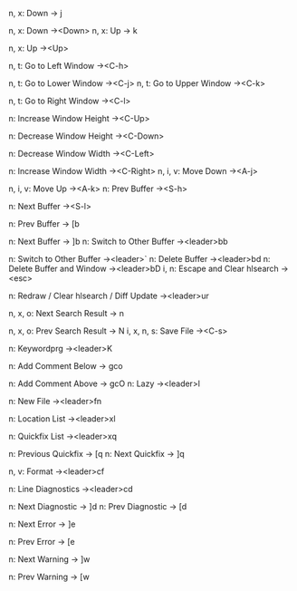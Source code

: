 n, x: Down -> j
<!--SR:!2024-09-12,3,269-->
n, x: Down ->\<Down>
n, x: Up -> k
<!--SR:!2024-10-25,47,309-->
n, x: Up ->\<Up>
<!--SR:!2024-09-11,2,249-->
n, t: Go to Left Window ->\<C-h>
<!--SR:!2024-09-12,3,269-->
n, t: Go to Lower Window ->\<C-j>
n, t: Go to Upper Window ->\<C-k>
<!--SR:!2024-09-12,3,269-->
n, t: Go to Right Window ->\<C-l>
<!--SR:!2024-09-11,3,267-->
n: Increase Window Height ->\<C-Up>
<!--SR:!2024-09-12,4,270-->
n: Decrease Window Height ->\<C-Down>
<!--SR:!2024-09-11,2,230-->
n: Decrease Window Width ->\<C-Left>
<!--SR:!2024-09-12,3,269-->
n: Increase Window Width ->\<C-Right>
n, i, v: Move Down ->\<A-j>
<!--SR:!2024-09-10,1,229-->
n, i, v: Move Up ->\<A-k>
n: Prev Buffer ->\<S-h>
<!--SR:!2024-09-10,1,182-->
n: Next Buffer ->\<S-l>
<!--SR:!2024-09-12,3,269-->
n: Prev Buffer -> [b
<!--SR:!2024-09-10,2,247-->
n: Next Buffer -> ]b
n: Switch to Other Buffer ->\<leader>bb
<!--SR:!2024-09-12,3,250-->
n: Switch to Other Buffer ->\<leader>`
n: Delete Buffer ->\<leader>bd
n: Delete Buffer and Window ->\<leader>bD
i, n: Escape and Clear hlsearch ->\<esc>
<!--SR:!2024-09-12,3,250-->
n: Redraw / Clear hlsearch / Diff Update ->\<leader>ur
<!--SR:!2024-09-10,1,229-->
n, x, o: Next Search Result -> n
<!--SR:!2024-10-29,51,308-->
n, x, o: Prev Search Result -> N
i, x, n, s: Save File ->\<C-s>
<!--SR:!2024-09-10,2,247-->
n: Keywordprg ->\<leader>K
<!--SR:!2024-09-10,1,229-->
n: Add Comment Below -> gco
<!--SR:!2024-09-12,3,269-->
n: Add Comment Above -> gcO
n: Lazy ->\<leader>l
<!--SR:!2024-09-12,3,269-->
n: New File ->\<leader>fn
<!--SR:!2024-09-10,1,229-->
n: Location List ->\<leader>xl
<!--SR:!2024-09-10,2,226-->
n: Quickfix List ->\<leader>xq
<!--SR:!2024-09-10,1,229-->
n: Previous Quickfix -> [q
n: Next Quickfix -> ]q
<!--SR:!2024-09-12,3,269-->
n, v: Format ->\<leader>cf
<!--SR:!2024-09-10,1,229-->
n: Line Diagnostics ->\<leader>cd
<!--SR:!2024-09-10,1,229-->
n: Next Diagnostic -> ]d
n: Prev Diagnostic -> [d
<!--SR:!2024-09-12,3,269-->
n: Next Error -> ]e
<!--SR:!2024-09-12,3,209-->
n: Prev Error -> [e
<!--SR:!2024-09-12,3,269-->
n: Next Warning -> ]w
<!--SR:!2024-09-10,2,247-->
n: Prev Warning -> [w
<!--SR:!2024-09-11,3,267-->
